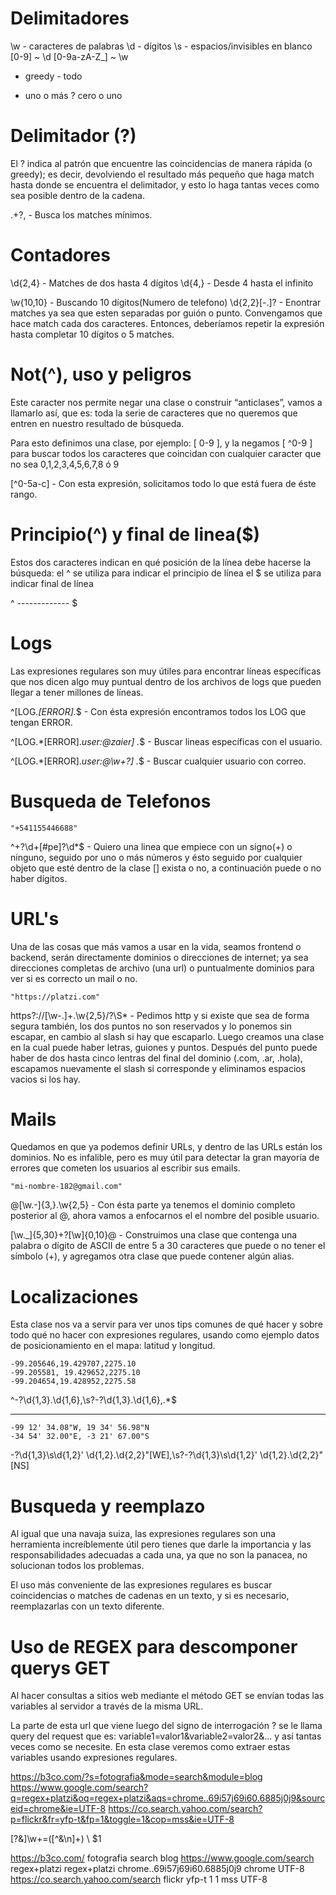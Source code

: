 # Delimitadores

\w - caracteres de palabras
\d - dígitos
\s - espacios/invisibles en blanco
[0-9] ~ \d
[0-9a-zA-Z_] ~ \w
* greedy - todo
+ uno o más
? cero o uno

# Delimitador (?)

El ? indica al patrón que encuentre las coincidencias de manera rápida (o greedy); es decir, devolviendo el resultado más pequeño que haga match hasta donde se encuentra el delimitador, y esto lo haga tantas veces como sea posible dentro de la cadena.

.+?, - Busca los matches mínimos.

# Contadores

\d{2,4} - Matches de dos hasta 4 dígitos
\d{4,} - Desde 4 hasta el infinito

\w{10,10} - Buscando 10 dígitos(Numero de telefono)
\d{2,2}[\-\.]? - Enontrar matches ya sea que esten separadas por guión o punto. Convengamos que hace match cada dos caracteres. Entonces, deberíamos repetir la expresión hasta completar 10 dígitos o 5 matches.

# Not(^), uso y peligros

Este caracter nos permite negar una clase o construir “anticlases”, vamos a llamarlo así, que es: toda la serie de caracteres que no queremos que entren en nuestro resultado de búsqueda.

Para esto definimos una clase, por ejemplo: [ 0-9 ], y la negamos [ ^0-9 ] para buscar todos los caracteres que coincidan con cualquier caracter que no sea 0,1,2,3,4,5,6,7,8 ó 9

[^0-5a-c] - Con esta expresión, solicitamos todo lo que está fuera de éste rango.

# Principio(^) y final de linea($)

Estos dos caracteres indican en qué posición de la línea debe hacerse la búsqueda:
el ^ se utiliza para indicar el principio de línea
el $ se utiliza para indicar final de línea

^ ------------- $

# Logs

Las expresiones regulares son muy útiles para encontrar líneas específicas que nos dicen algo muy puntual dentro de los archivos de logs que pueden llegar a tener millones de líneas.

^\[LOG.*\[ERROR\].*$ - Con ésta expresión encontramos todos los LOG que tengan ERROR.

^\[LOG.*\[ERROR\].*user:@zaier\] .*$ - Buscar lineas específicas con el usuario.

^\[LOG.*\[ERROR\].*user:@\w+?\] .*$ - Buscar cualquier usuario con correo.

# Busqueda de Telefonos

    "+541155446688"

^\+?\d+[#pe]?\d*$ - Quiero una linea que empiece con un signo(+) o ninguno, seguido por uno o más números y ésto seguido por cualquier objeto que esté dentro de la clase [] exista o no, a continuación puede o no haber dígitos.

# URL's

Una de las cosas que más vamos a usar en la vida, seamos frontend o backend, serán directamente dominios o direcciones de internet; ya sea direcciones completas de archivo (una url) o puntualmente dominios para ver si es correcto un mail o no.

    "https://platzi.com"

https?:\/\/[\w\-\.]+\.\w{2,5}\/?\S* - Pedimos http y si existe que sea de forma segura también, los dos puntos no son reservados y lo ponemos sin escapar, en cambio al slash si hay que escaparlo. Luego creamos una clase en la cual puede haber letras, guiones y puntos. Después del punto puede haber de dos hasta cinco lentras del final del dominio (.com, .ar, .hola), escapamos nuevamente el slash si corresponde y eliminamos espacios vacios si los hay.

# Mails

Quedamos en que ya podemos definir URLs, y dentro de las URLs están los dominios. No es infalible, pero es muy útil para detectar la gran mayoría de errores que cometen los usuarios al escribir sus emails.

    "mi-nombre-182@gmail.com"

@[\w\.\-]{3,}\.\w{2,5} - Con ésta parte ya tenemos el dominio completo posterior al @, ahora vamos a enfocarnos el el nombre del posible usuario.

[\w\._]{5,30}\+?[\w]{0,10}@ - Construimos una clase que contenga una palabra o dígito de ASCII de entre 5 a 30 caracteres que puede o no tener el símbolo (+), y agregamos otra clase que puede contener algún alias.

# Localizaciones

Esta clase nos va a servir para ver unos tips comunes de qué hacer y sobre todo qué no hacer con expresiones regulares, usando como ejemplo datos de posicionamiento en el mapa: latitud y longitud.

    -99.205646,19.429707,2275.10
    -99.205581, 19.429652,2275.10
    -99.204654,19.428952,2275.58

^\-?\d{1,3}\.\d{1,6},\s?\-?\d{1,3}\.\d{1,6},.*$

-------------------------------------------------------

    -99 12' 34.08"W, 19 34' 56.98"N
    -34 54' 32.00"E, -3 21' 67.00"S

-?\d{1,3}\s\d{1,2}' \d{1,2}\.\d{2,2}"[WE],\s?\-?\d{1,3}\s\d{1,2}' \d{1,2}\.\d{2,2}"[NS]

# Busqueda y reemplazo

Al igual que una navaja suiza, las expresiones regulares son una herramienta increíblemente útil pero tienes que darle la importancia y las responsabilidades adecuadas a cada una, ya que no son la panacea, no solucionan todos los problemas.

El uso más conveniente de las expresiones regulares es buscar coincidencias o matches de cadenas en un texto, y si es necesario, reemplazarlas con un texto diferente.

# Uso de REGEX para descomponer querys GET

Al hacer consultas a sitios web mediante el método GET se envían todas las variables al servidor a través de la misma URL.

La parte de esta url que viene luego del signo de interrogación ? se le llama query del request que es: variable1=valor1&variable2=valor2&... y así tantas veces como se necesite. En esta clase veremos como extraer estas variables usando expresiones regulares.

https://b3co.com/?s=fotografia&mode=search&module=blog
https://www.google.com/search?q=regex+platzi&oq=regex+platzi&aqs=chrome..69i57j69i60.6885j0j9&sourceid=chrome&ie=UTF-8
https://co.search.yahoo.com/search?p=flickr&fr=yfp-t&fp=1&toggle=1&cop=mss&ie=UTF-8

[\?&]\w+=([^&\n]+)
\ $1 

https://b3co.com/
  fotografia
  search
  blog
https://www.google.com/search
  regex+platzi
  regex+platzi
  chrome..69i57j69i60.6885j0j9
  chrome
  UTF-8
https://co.search.yahoo.com/search
  flickr
  yfp-t
  1
  1
  mss
  UTF-8